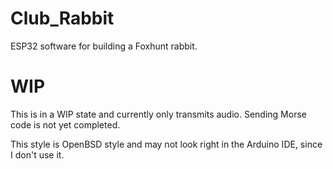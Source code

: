 # Club_Rabbit
ESP32 software for building a Foxhunt rabbit.

# WIP
This is in a WIP state and currently only transmits audio. Sending Morse code is not yet completed.

This style is OpenBSD style and may not look right in the Arduino IDE, since I don't use it.
